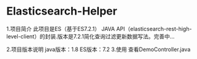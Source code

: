 # Elasticsearch-Helper
1.项目简介
  此项目是ES（基于ES7.2.1） JAVA API（elasticsearch-rest-high-level-client）的封装.版本是7.2.1简化查询过滤更新数据写法。完善中...

2.项目版本说明
     java版本：1.8
     ES版本：7.2
3.使用
  查看DemoController.java
    
    


  
